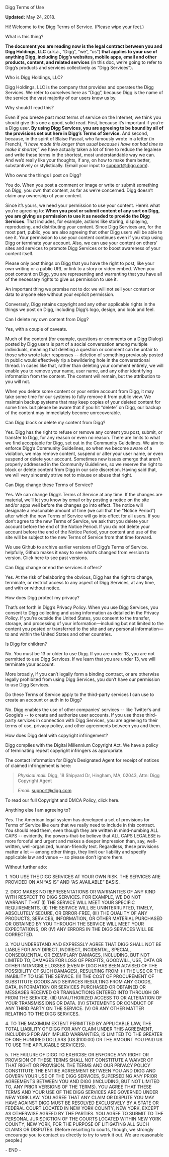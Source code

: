 Digg Terms of Use

**Updated:** May 24, 2018.

Hi! Welcome to the Digg Terms of Service. (Please wipe your feet.)

What is this thing?

**The document you are reading now is the legal contract between you and Digg Holdings, LLC** (a.k.a., “Digg”, “we”, “us”) **that applies to your use of anything Digg, including Digg’s websites, mobile apps, email and other products, content, and related services** (in this doc, we’re going to refer to Digg’s products and services collectively as “Digg Services”).

Who is Digg Holdings, LLC?

Digg Holdings, LLC is the company that provides and operates the Digg Services. We refer to ourselves here as “Digg”, because Digg is the name of the service the vast majority of our users know us by.

Why should I read this?

Even if you breeze past most terms of service on the Internet, we think you should give this one a good, solid read. First, because it’s important if you’re a Digg user. **By using Digg Services, you are agreeing to be bound by all of the provisions set out here in Digg’s Terms of Service.** And second, because, in the spirit of Blaise Pascal, who famously wrote in a letter (in French), _“I have made this longer than usual because I have not had time to make it shorter,”_ we have actually taken a lot of time to reduce the legalese and write these terms in the shortest, most understandable way we can. And we’d really like your thoughts, if any, on how to make them better, substantively or stylistically. (Email your input to support@digg.com).

Who owns the things I post on Digg?

You do. When you post a comment or image or write or submit something on Digg, you own that content, as far as we’re concerned. Digg doesn’t claim any ownership of your content.

Since it’s yours, we need your permission to use your content. Here’s what you’re agreeing to: **When you post or submit content of any sort on Digg, you are giving us permission to use it as needed to provide the Digg Services**. That includes, for example, actions like storing, displaying, reproducing, and distributing your content. Since Digg Services are, for the most part, public, you are also agreeing that other Digg users will be able to see it. Your permission to use your content continues even if you stop using Digg or terminate your account. Also, we can use your content on others’ sites and services to promote Digg Services or to boost awareness of your content itself.

Please only post things on Digg that you have the right to post, like your own writing or a public URL or link to a story or video embed. When you post content on Digg, you are representing and warranting that you have all of the necessary rights to give us permission to use it.

An important thing we promise not to do: we will not sell your content or data to anyone else without your explicit permission.

Conversely, Digg retains copyright and any other applicable rights in the things we post on Digg, including Digg’s logo, design, and look and feel.

Can I delete my own content from Digg?

Yes, with a couple of caveats.

Much of the content (for example, questions or comments on a Digg Dialog) posted by Digg users is part of a social conversation among multiple individuals, meaning that deleting a question or comment can be unfair to those who wrote later responses -- deletion of something previously posted in public would effectively rip a bewildering hole in the conversational thread. In cases like that, rather than deleting your comment entirely, we will enable you to remove your name, user name, and any other identifying information from the content. The content will remain, but the attribution to you will not.

When you delete some content or your entire account from Digg, it may take some time for our systems to fully remove it from public view. We maintain backup systems that may keep copies of your deleted content for some time. but please be aware that if you hit “delete” on Digg, our backup of the content may immediately become unrecoverable.

Can Digg block or delete my content from Digg?

Yes. Digg has the right to refuse or remove any content you post, submit, or transfer to Digg, for any reason or even no reason. There are limits to what we find acceptable for Digg, set out in the Community Guidelines. We aim to enforce Digg’s Community Guidelines, so when we become aware of a violation, we may remove content, suspend or alter your user name, or even suspend or delete your account. Sometimes new issues emerge that aren’t properly addressed in the Community Guidelines, so we reserve the right to block or delete content from Digg in our sole discretion. Having said that, we will very sincerely strive not to misuse or abuse that right.

Can Digg change these Terms of Service?

Yes. We can change Digg’s Terms of Service at any time. If the changes are material, we’ll let you know by email or by posting a notice on the site and/or apps well before the changes go into effect. The notice will designate a reasonable amount of time (we call that the “Notice Period”) after which the new Terms of Service will go into effect for all users. If you don’t agree to the new Terms of Service, we ask that you delete your account before the end of the Notice Period. If you do not delete your account before the end of the Notice Period, your content and use of the site will be subject to the new Terms of Service from that time forward.

We use Github to archive earlier versions of Digg’s Terms of Service. helpfully, Github makes it easy to see what’s changed from version to version. Click here to see past versions.

Can Digg change or end the services it offers?

Yes. At the risk of belaboring the obvious, Digg has the right to change, terminate, or restrict access to any aspect of Digg Services, at any time, and with or without notice.

How does Digg protect my privacy?

That’s set forth in Digg’s Privacy Policy. When you use Digg Services, you consent to Digg collecting and using information as detailed in the Privacy Policy. If you’re outside the United States, you consent to the transfer, storage, and processing of your information—including but not limited to the content you posted or transferred to the site and any personal information—to and within the United States and other countries.

Is Digg for children?

No. You must be 13 or older to use Digg. If you are under 13, you are not permitted to use Digg Services. If we learn that you are under 13, we will terminate your account.

More broadly, if you can’t legally form a binding contract, or are otherwise legally prohibited from using Digg Services, you don’t have our permission to use Digg Services.

Do these Terms of Service apply to the third-party services I can use to create an account or auth in to Digg?

No. Digg enables the use of other companies’ services -- like Twitter’s and Google’s -- to create and authorize user accounts. If you use those third-party services in connection with Digg Services, you are agreeing to their terms of use, privacy policy, and other agreements between you and them.

How does Digg deal with copyright infringement?

Digg complies with the Digital Millennium Copyright Act. We have a policy of terminating repeat copyright infringers as appropriate.

The contact information for Digg’s Designated Agent for receipt of notices of claimed infringement is here:

> _Physical mail:_ Digg, 18 Shipyard Dr, Hingham, MA, 02043, Attn: Digg Copyright Agent
> 
> _Email:_ support@digg.com

To read our full Copyright and DMCA Policy, click here.

Anything else I am agreeing to?

Yes. The American legal system has developed a set of provisions for Terms of Service like ours that we really need to include in this contract. You should read them, even though they are written in mind-numbing ALL CAPS -- evidently, the powers-that-be believe that ALL CAPS LEGALESE is more forceful and urgent and makes a deeper impression than, say, well-written, well-organized, human-friendly text. Regardless, these provisions matter a lot -- among other things, they limit our liability and specify applicable law and venue -- so please don’t ignore them.

Without further ado:

1\. YOU USE THE DIGG SERVICES AT YOUR OWN RISK. THE SERVICES ARE PROVIDED ON AN “AS IS” AND “AS AVAILABLE” BASIS.

2\. DIGG MAKES NO REPRESENTATIONS OR WARRANTIES OF ANY KIND WITH RESPECT TO DIGG SERVICES. FOR EXAMPLE, WE DO NOT WARRANT THAT (I) THE SERVICE WILL MEET YOUR SPECIFIC REQUIREMENTS, (II) THE SERVICE WILL BE UNINTERRUPTED, TIMELY, ABSOLUTELY SECURE, OR ERROR-FREE, (III) THE QUALITY OF ANY PRODUCTS, SERVICES, INFORMATION, OR OTHER MATERIAL PURCHASED OR OBTAINED BY YOU THROUGH THE SERVICE WILL MEET YOUR EXPECTATIONS, OR (IV) ANY ERRORS IN THE DIGG SERVICES WILL BE CORRECTED.

3\. YOU UNDERSTAND AND EXPRESSLY AGREE THAT DIGG SHALL NOT BE LIABLE FOR ANY DIRECT, INDIRECT, INCIDENTAL, SPECIAL, CONSEQUENTIAL OR EXEMPLARY DAMAGES, INCLUDING, BUT NOT LIMITED TO, DAMAGES FOR LOSS OF PROFITS, GOODWILL, USE, DATA OR OTHER INTANGIBLE LOSSES (EVEN IF DIGG HAS BEEN ADVISED OF THE POSSIBILITY OF SUCH DAMAGES), RESULTING FROM: (I) THE USE OR THE INABILITY TO USE THE SERVICE. (II) THE COST OF PROCUREMENT OF SUBSTITUTE GOODS AND SERVICES RESULTING FROM ANY GOODS, DATA, INFORMATION OR SERVICES PURCHASED OR OBTAINED OR MESSAGES RECEIVED OR TRANSACTIONS ENTERED INTO THROUGH OR FROM THE SERVICE. (III) UNAUTHORIZED ACCESS TO OR ALTERATION OF YOUR TRANSMISSIONS OR DATA. (IV) STATEMENTS OR CONDUCT OF ANY THIRD PARTY ON THE SERVICE. (V) OR ANY OTHER MATTER RELATING TO THE DIGG SERVICES.

4\. TO THE MAXIMUM EXTENT PERMITTED BY APPLICABLE LAW, THE TOTAL LIABILITY OF DIGG FOR ANY CLAIM UNDER THIS AGREEMENT, INCLUDING FOR ANY IMPLIED WARRANTIES, IS LIMITED TO THE GREATER OF ONE HUNDRED DOLLARS (US $100.00) OR THE AMOUNT YOU PAID US TO USE THE APPLICABLE SERVICE(S).

5\. THE FAILURE OF DIGG TO EXERCISE OR ENFORCE ANY RIGHT OR PROVISION OF THESE TERMS SHALL NOT CONSTITUTE A WAIVER OF THAT RIGHT OR PROVISION. THE TERMS AND OUR PRIVACY POLICY CONSTITUTE THE ENTIRE AGREEMENT BETWEEN YOU AND DIGG AND GOVERN YOUR USE OF THE DIGG SERVICES, SUPERSEDING ANY PRIOR AGREEMENTS BETWEEN YOU AND DIGG (INCLUDING, BUT NOT LIMITED TO, ANY PRIOR VERSIONS OF THE TERMS). YOU AGREE THAT THESE TERMS AND YOUR USE OF THE DIGG SERVICES ARE GOVERNED UNDER NEW YORK LAW. YOU AGREE THAT ANY CLAIM OR DISPUTE YOU MAY HAVE AGAINST DIGG MUST BE RESOLVED EXCLUSIVELY BY A STATE OR FEDERAL COURT LOCATED IN NEW YORK COUNTY, NEW YORK, EXCEPT AS OTHERWISE AGREED BY THE PARTIES. YOU AGREE TO SUBMIT TO THE PERSONAL JURISDICTION OF THE COURTS LOCATED WITHIN NEW YORK COUNTY, NEW YORK, FOR THE PURPOSE OF LITIGATING ALL SUCH CLAIMS OR DISPUTES. (Before resorting to courts, though, we strongly encourage you to contact us directly to try to work it out. We are reasonable people.)

\- END -